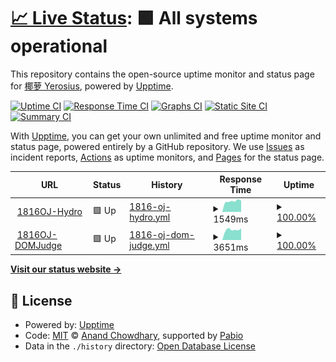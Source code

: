 # [📈 Live Status](https://yerosius.github.io/upptime): <!--live status--> **🟩 All systems operational**

This repository contains the open-source uptime monitor and status page for [椰萝 Yerosius](https://yerosius.github.io/upptime), powered by [Upptime](https://github.com/upptime/upptime).

[![Uptime CI](https://github.com/yerosius/upptime/workflows/Uptime%20CI/badge.svg)](https://github.com/yerosius/upptime/actions?query=workflow%3A%22Uptime+CI%22)
[![Response Time CI](https://github.com/yerosius/upptime/workflows/Response%20Time%20CI/badge.svg)](https://github.com/yerosius/upptime/actions?query=workflow%3A%22Response+Time+CI%22)
[![Graphs CI](https://github.com/yerosius/upptime/workflows/Graphs%20CI/badge.svg)](https://github.com/yerosius/upptime/actions?query=workflow%3A%22Graphs+CI%22)
[![Static Site CI](https://github.com/yerosius/upptime/workflows/Static%20Site%20CI/badge.svg)](https://github.com/yerosius/upptime/actions?query=workflow%3A%22Static+Site+CI%22)
[![Summary CI](https://github.com/yerosius/upptime/workflows/Summary%20CI/badge.svg)](https://github.com/yerosius/upptime/actions?query=workflow%3A%22Summary+CI%22)

With [Upptime](https://upptime.js.org), you can get your own unlimited and free uptime monitor and status page, powered entirely by a GitHub repository. We use [Issues](https://github.com/yerosius/upptime/issues) as incident reports, [Actions](https://github.com/yerosius/upptime/actions) as uptime monitors, and [Pages](https://yerosius.github.io/upptime) for the status page.

<!--start: status pages-->
<!-- This summary is generated by Upptime (https://github.com/upptime/upptime) -->
<!-- Do not edit this manually, your changes will be overwritten -->
<!-- prettier-ignore -->
| URL | Status | History | Response Time | Uptime |
| --- | ------ | ------- | ------------- | ------ |
| <img alt="" src="https://icons.duckduckgo.com/ip3/acm816.cn.ico" height="13"> [1816OJ-Hydro](https://acm816.cn) | 🟩 Up | [1816-oj-hydro.yml](https://github.com/Yerosius/upptime/commits/HEAD/history/1816-oj-hydro.yml) | <details><summary><img alt="Response time graph" src="./graphs/1816-oj-hydro/response-time-week.png" height="20"> 1549ms</summary><br><a href="https://yerosius.github.io/upptime/history/1816-oj-hydro"><img alt="Response time 1549" src="https://img.shields.io/endpoint?url=https%3A%2F%2Fraw.githubusercontent.com%2FYerosius%2Fupptime%2FHEAD%2Fapi%2F1816-oj-hydro%2Fresponse-time.json"></a><br><a href="https://yerosius.github.io/upptime/history/1816-oj-hydro"><img alt="24-hour response time 1549" src="https://img.shields.io/endpoint?url=https%3A%2F%2Fraw.githubusercontent.com%2FYerosius%2Fupptime%2FHEAD%2Fapi%2F1816-oj-hydro%2Fresponse-time-day.json"></a><br><a href="https://yerosius.github.io/upptime/history/1816-oj-hydro"><img alt="7-day response time 1549" src="https://img.shields.io/endpoint?url=https%3A%2F%2Fraw.githubusercontent.com%2FYerosius%2Fupptime%2FHEAD%2Fapi%2F1816-oj-hydro%2Fresponse-time-week.json"></a><br><a href="https://yerosius.github.io/upptime/history/1816-oj-hydro"><img alt="30-day response time 1549" src="https://img.shields.io/endpoint?url=https%3A%2F%2Fraw.githubusercontent.com%2FYerosius%2Fupptime%2FHEAD%2Fapi%2F1816-oj-hydro%2Fresponse-time-month.json"></a><br><a href="https://yerosius.github.io/upptime/history/1816-oj-hydro"><img alt="1-year response time 1549" src="https://img.shields.io/endpoint?url=https%3A%2F%2Fraw.githubusercontent.com%2FYerosius%2Fupptime%2FHEAD%2Fapi%2F1816-oj-hydro%2Fresponse-time-year.json"></a></details> | <details><summary><a href="https://yerosius.github.io/upptime/history/1816-oj-hydro">100.00%</a></summary><a href="https://yerosius.github.io/upptime/history/1816-oj-hydro"><img alt="All-time uptime 100.00%" src="https://img.shields.io/endpoint?url=https%3A%2F%2Fraw.githubusercontent.com%2FYerosius%2Fupptime%2FHEAD%2Fapi%2F1816-oj-hydro%2Fuptime.json"></a><br><a href="https://yerosius.github.io/upptime/history/1816-oj-hydro"><img alt="24-hour uptime 100.00%" src="https://img.shields.io/endpoint?url=https%3A%2F%2Fraw.githubusercontent.com%2FYerosius%2Fupptime%2FHEAD%2Fapi%2F1816-oj-hydro%2Fuptime-day.json"></a><br><a href="https://yerosius.github.io/upptime/history/1816-oj-hydro"><img alt="7-day uptime 100.00%" src="https://img.shields.io/endpoint?url=https%3A%2F%2Fraw.githubusercontent.com%2FYerosius%2Fupptime%2FHEAD%2Fapi%2F1816-oj-hydro%2Fuptime-week.json"></a><br><a href="https://yerosius.github.io/upptime/history/1816-oj-hydro"><img alt="30-day uptime 100.00%" src="https://img.shields.io/endpoint?url=https%3A%2F%2Fraw.githubusercontent.com%2FYerosius%2Fupptime%2FHEAD%2Fapi%2F1816-oj-hydro%2Fuptime-month.json"></a><br><a href="https://yerosius.github.io/upptime/history/1816-oj-hydro"><img alt="1-year uptime 100.00%" src="https://img.shields.io/endpoint?url=https%3A%2F%2Fraw.githubusercontent.com%2FYerosius%2Fupptime%2FHEAD%2Fapi%2F1816-oj-hydro%2Fuptime-year.json"></a></details>
| <img alt="" src="https://icons.duckduckgo.com/ip3/acm816.cn.ico" height="13"> [1816OJ-DOMJudge](https://acm816.cn:444) | 🟩 Up | [1816-oj-dom-judge.yml](https://github.com/Yerosius/upptime/commits/HEAD/history/1816-oj-dom-judge.yml) | <details><summary><img alt="Response time graph" src="./graphs/1816-oj-dom-judge/response-time-week.png" height="20"> 3651ms</summary><br><a href="https://yerosius.github.io/upptime/history/1816-oj-dom-judge"><img alt="Response time 3651" src="https://img.shields.io/endpoint?url=https%3A%2F%2Fraw.githubusercontent.com%2FYerosius%2Fupptime%2FHEAD%2Fapi%2F1816-oj-dom-judge%2Fresponse-time.json"></a><br><a href="https://yerosius.github.io/upptime/history/1816-oj-dom-judge"><img alt="24-hour response time 3651" src="https://img.shields.io/endpoint?url=https%3A%2F%2Fraw.githubusercontent.com%2FYerosius%2Fupptime%2FHEAD%2Fapi%2F1816-oj-dom-judge%2Fresponse-time-day.json"></a><br><a href="https://yerosius.github.io/upptime/history/1816-oj-dom-judge"><img alt="7-day response time 3651" src="https://img.shields.io/endpoint?url=https%3A%2F%2Fraw.githubusercontent.com%2FYerosius%2Fupptime%2FHEAD%2Fapi%2F1816-oj-dom-judge%2Fresponse-time-week.json"></a><br><a href="https://yerosius.github.io/upptime/history/1816-oj-dom-judge"><img alt="30-day response time 3651" src="https://img.shields.io/endpoint?url=https%3A%2F%2Fraw.githubusercontent.com%2FYerosius%2Fupptime%2FHEAD%2Fapi%2F1816-oj-dom-judge%2Fresponse-time-month.json"></a><br><a href="https://yerosius.github.io/upptime/history/1816-oj-dom-judge"><img alt="1-year response time 3651" src="https://img.shields.io/endpoint?url=https%3A%2F%2Fraw.githubusercontent.com%2FYerosius%2Fupptime%2FHEAD%2Fapi%2F1816-oj-dom-judge%2Fresponse-time-year.json"></a></details> | <details><summary><a href="https://yerosius.github.io/upptime/history/1816-oj-dom-judge">100.00%</a></summary><a href="https://yerosius.github.io/upptime/history/1816-oj-dom-judge"><img alt="All-time uptime 100.00%" src="https://img.shields.io/endpoint?url=https%3A%2F%2Fraw.githubusercontent.com%2FYerosius%2Fupptime%2FHEAD%2Fapi%2F1816-oj-dom-judge%2Fuptime.json"></a><br><a href="https://yerosius.github.io/upptime/history/1816-oj-dom-judge"><img alt="24-hour uptime 100.00%" src="https://img.shields.io/endpoint?url=https%3A%2F%2Fraw.githubusercontent.com%2FYerosius%2Fupptime%2FHEAD%2Fapi%2F1816-oj-dom-judge%2Fuptime-day.json"></a><br><a href="https://yerosius.github.io/upptime/history/1816-oj-dom-judge"><img alt="7-day uptime 100.00%" src="https://img.shields.io/endpoint?url=https%3A%2F%2Fraw.githubusercontent.com%2FYerosius%2Fupptime%2FHEAD%2Fapi%2F1816-oj-dom-judge%2Fuptime-week.json"></a><br><a href="https://yerosius.github.io/upptime/history/1816-oj-dom-judge"><img alt="30-day uptime 100.00%" src="https://img.shields.io/endpoint?url=https%3A%2F%2Fraw.githubusercontent.com%2FYerosius%2Fupptime%2FHEAD%2Fapi%2F1816-oj-dom-judge%2Fuptime-month.json"></a><br><a href="https://yerosius.github.io/upptime/history/1816-oj-dom-judge"><img alt="1-year uptime 100.00%" src="https://img.shields.io/endpoint?url=https%3A%2F%2Fraw.githubusercontent.com%2FYerosius%2Fupptime%2FHEAD%2Fapi%2F1816-oj-dom-judge%2Fuptime-year.json"></a></details>

<!--end: status pages-->

[**Visit our status website →**](https://yerosius.github.io/upptime)

## 📄 License

- Powered by: [Upptime](https://github.com/upptime/upptime)
- Code: [MIT](./LICENSE) © [Anand Chowdhary](https://anandchowdhary.com), supported by [Pabio](https://pabio.com)
- Data in the `./history` directory: [Open Database License](https://opendatacommons.org/licenses/odbl/1-0/)

